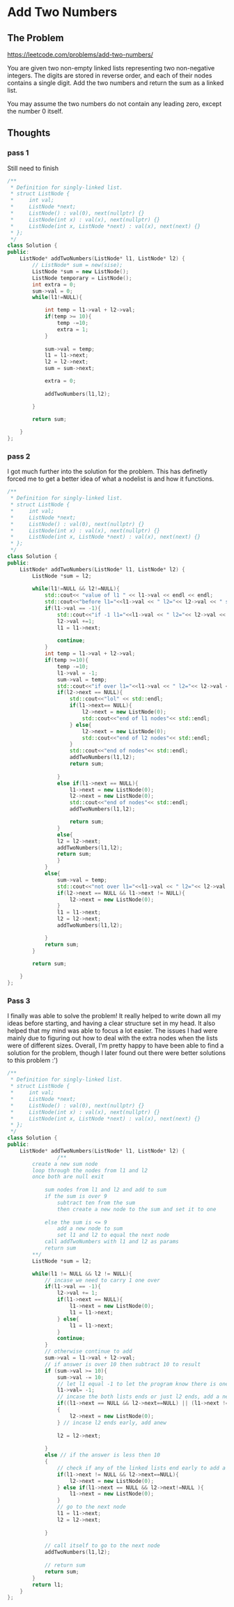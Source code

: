 # Add Two Numbers

## The Problem
https://leetcode.com/problems/add-two-numbers/

You are given two non-empty linked lists representing two non-negative integers. The digits are stored in reverse order, and each of their nodes contains a single digit. Add the two numbers and return the sum as a linked list.

You may assume the two numbers do not contain any leading zero, except the number 0 itself.

## Thoughts

### pass 1

Still need to finish

``` c++
/**
 * Definition for singly-linked list.
 * struct ListNode {
 *     int val;
 *     ListNode *next;
 *     ListNode() : val(0), next(nullptr) {}
 *     ListNode(int x) : val(x), next(nullptr) {}
 *     ListNode(int x, ListNode *next) : val(x), next(next) {}
 * };
 */
class Solution {
public:
    ListNode* addTwoNumbers(ListNode* l1, ListNode* l2) {
        // ListNode* sum = new(sise);
        ListNode *sum = new ListNode();   
        ListNode temporary = ListNode();
        int extra = 0;
        sum->val = 0;
        while(l1!=NULL){           

            int temp = l1->val + l2->val;
            if(temp >= 10){                
                temp -=10;
                extra = 1;
            }
            
            sum->val = temp;
            l1 = l1->next;
            l2 = l2->next;
            sum = sum->next;

            extra = 0;
                
            addTwoNumbers(l1,l2);

        }

        return sum;
        
    }
};
```
### pass 2
I got much further into the solution for the problem. This has definetly forced me to get a better idea of what a nodelist is and how it functions. 

``` c++
/**
 * Definition for singly-linked list.
 * struct ListNode {
 *     int val;
 *     ListNode *next;
 *     ListNode() : val(0), next(nullptr) {}
 *     ListNode(int x) : val(x), next(nullptr) {}
 *     ListNode(int x, ListNode *next) : val(x), next(next) {}
 * };
 */
class Solution {
public:
    ListNode* addTwoNumbers(ListNode* l1, ListNode* l2) {
        ListNode *sum = l2;   
 
        while(l1!=NULL && l2!=NULL){
            std::cout<< "value of l1 " << l1->val << endl << endl;
            std::cout<<"before l1="<<l1->val << " l2="<< l2->val << " sum=" << sum->val << std::endl;
            if(l1->val == -1){
                std::cout<<"if -1 l1="<<l1->val << " l2="<< l2->val << " sum=" << sum->val << std::endl;
                l2->val +=1;
                l1 = l1->next;
                
                continue;
            }
            int temp = l1->val + l2->val;
            if(temp >=10){
                temp -=10;
                l1->val = -1;
                sum->val = temp;
                std::cout<<"if over l1="<<l1->val << " l2="<< l2->val << " sum=" << sum->val << std::endl;
                if(l2->next == NULL){
                    std::cout<<"lol" << std::endl;
                    if(l1->next== NULL){
                        l2->next = new ListNode(0);
                        std::cout<<"end of l1 nodes"<< std::endl;
                    } else{
                        l2->next = new ListNode(0);
                        std::cout<<"end of l2 nodes"<< std::endl;
                    }
                    std::cout<<"end of nodes"<< std::endl;
                    addTwoNumbers(l1,l2);
                    return sum;
                    
                }
                else if(l1->next == NULL){
                    l1->next = new ListNode(0);
                    l2->next = new ListNode(0);
                    std::cout<<"end of nodes"<< std::endl;
                    addTwoNumbers(l1,l2);

                    return sum;
                }
                else{
                l2 = l2->next;
                addTwoNumbers(l1,l2);
                return sum;
                }
            }
            else{
                sum->val = temp;
                std::cout<<"not over l1="<<l1->val << " l2="<< l2->val << " sum=" << sum->val << std::endl;
                if(l2->next == NULL && l1->next != NULL){
                    l2->next = new ListNode(0);
                }
                l1 = l1->next;
                l2 = l2->next;
                addTwoNumbers(l1,l2);

            }
            return sum;
        }

        return sum;
        
    }
};
```
### Pass 3
I finally was able to solve the problem!
It really helped to write down all my ideas before starting, and having a clear structure set in my head.
It also helped that my mind was able to focus a lot easier. 
The issues I had were mainly due to figuring out how to deal with the extra nodes when the lists were of different sizes.
Overall, I'm pretty happy to have been able to find a solution for the problem, though I later found out there were better solutions to this problem :')
``` c++
/**
 * Definition for singly-linked list.
 * struct ListNode {
 *     int val;
 *     ListNode *next;
 *     ListNode() : val(0), next(nullptr) {}
 *     ListNode(int x) : val(x), next(nullptr) {}
 *     ListNode(int x, ListNode *next) : val(x), next(next) {}
 * };
 */
class Solution {
public:
    ListNode* addTwoNumbers(ListNode* l1, ListNode* l2) {
                /**
        create a new sum node
        loop through the nodes from l1 and l2
        once both are null exit
            
            sum nodes from l1 and l2 and add to sum
            if the sum is over 9
                subtract ten from the sum
                then create a new node to the sum and set it to one
                
            else the sum is <= 9 
                add a new node to sum
                set l1 and l2 to equal the next node
            call addTwoNumbers with l1 and l2 as params
            return sum
        **/
        ListNode *sum = l2;

        while(l1 != NULL && l2 != NULL){
            // incase we need to carry 1 one over 
            if(l1->val == -1){
                l2->val += 1;
                if(l1->next == NULL){
                    l1->next = new ListNode(0);
                    l1 = l1->next;
                } else{
                    l1 = l1->next;
                }
                continue;
            }
            // otherwise continue to add
            sum->val = l1->val + l2->val;
            // if answer is over 10 then subtract 10 to result
            if (sum->val >= 10){
                sum->val -= 10;
                // let l1 equal -1 to let the program know there is one leftover
                l1->val= -1;
                // incase the both lists ends or just l2 ends, add a new node to l2
                if((l1->next == NULL && l2->next==NULL) || (l1->next != NULL && l2->next==NULL) )
                {
                    l2->next = new ListNode(0);
                } // incase l2 ends early, add anew 
                
                l2 = l2->next;
                
            } 
            else // if the answer is less then 10
            {
                // check if any of the linked lists end early to add a new node
                if(l1->next != NULL && l2->next==NULL){
                    l2->next = new ListNode(0);
                } else if(l1->next == NULL && l2->next!=NULL ){
                    l1->next = new ListNode(0);
                }
                // go to the next node
                l1 = l1->next;
                l2 = l2->next;
                
            }
            
            // call itself to go to the next node
            addTwoNumbers(l1,l2);
            
            // return sum
            return sum;
        } 
        return l1;
    }
};
```
